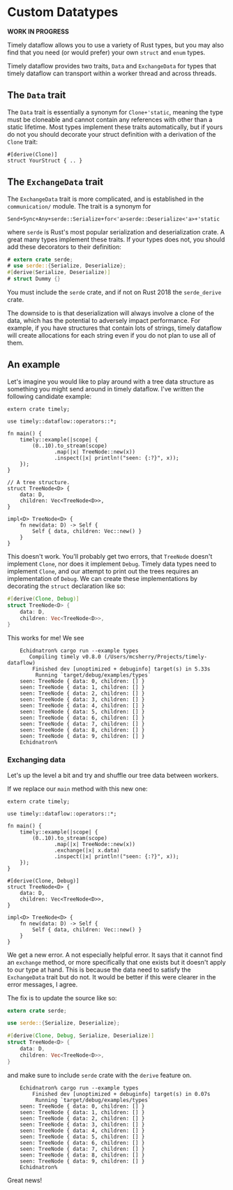 # Custom Datatypes

**WORK IN PROGRESS**

Timely dataflow allows you to use a variety of Rust types, but you may also find that you need (or would prefer) your own `struct` and `enum` types.

Timely dataflow provides two traits, `Data` and `ExchangeData` for types that timely dataflow can transport within a worker thread and across threads.

## The `Data` trait

The `Data` trait is essentially a synonym for `Clone+'static`, meaning the type must be cloneable and cannot contain any references with other than a static lifetime. Most types implement these traits automatically, but if yours do not you should decorate your struct definition with a derivation of the `Clone` trait:

```rust,ignore
#[derive(Clone)]
struct YourStruct { .. }
```

## The `ExchangeData` trait

The `ExchangeData` trait is more complicated, and is established in the `communication/` module. The trait is a synonym for

```rust,ignore
Send+Sync+Any+serde::Serialize+for<'a>serde::Deserialize<'a>+'static
```

where `serde` is Rust's most popular serialization and deserialization crate. A great many types implement these traits. If your types does not, you should add these decorators to their definition:

```rust
# extern crate serde;
# use serde::{Serialize, Deserialize};
#[derive(Serialize, Deserialize)]
# struct Dummy {}
```

You must include the `serde` crate, and if not on Rust 2018 the `serde_derive` crate.

The downside to is that deserialization will always involve a clone of the data, which has the potential to adversely impact performance. For example, if you have structures that contain lots of strings, timely dataflow will create allocations for each string even if you do not plan to use all of them.

## An example

Let's imagine you would like to play around with a tree data structure as something you might send around in timely dataflow. I've written the following candidate example:

```rust,compile_fail
extern crate timely;

use timely::dataflow::operators::*;

fn main() {
    timely::example(|scope| {
        (0..10).to_stream(scope)
               .map(|x| TreeNode::new(x))
               .inspect(|x| println!("seen: {:?}", x));
    });
}

// A tree structure.
struct TreeNode<D> {
    data: D,
    children: Vec<TreeNode<D>>,
}

impl<D> TreeNode<D> {
    fn new(data: D) -> Self {
        Self { data, children: Vec::new() }
    }
}
```

This doesn't work. You'll probably get two errors, that `TreeNode` doesn't implement `Clone`, nor does it implement `Debug`. Timely data types need to implement `Clone`, and our attempt to print out the trees requires an implementation of `Debug`. We can create these implementations by decorating the `struct` declaration like so:

```rust
#[derive(Clone, Debug)]
struct TreeNode<D> {
    data: D,
    children: Vec<TreeNode<D>>,
}
```

This works for me! We see

```ignore
    Echidnatron% cargo run --example types
       Compiling timely v0.8.0 (/Users/mcsherry/Projects/timely-dataflow)
        Finished dev [unoptimized + debuginfo] target(s) in 5.33s
         Running `target/debug/examples/types`
    seen: TreeNode { data: 0, children: [] }
    seen: TreeNode { data: 1, children: [] }
    seen: TreeNode { data: 2, children: [] }
    seen: TreeNode { data: 3, children: [] }
    seen: TreeNode { data: 4, children: [] }
    seen: TreeNode { data: 5, children: [] }
    seen: TreeNode { data: 6, children: [] }
    seen: TreeNode { data: 7, children: [] }
    seen: TreeNode { data: 8, children: [] }
    seen: TreeNode { data: 9, children: [] }
    Echidnatron%
```

### Exchanging data

Let's up the level a bit and try and shuffle our tree data between workers.

If we replace our `main` method with this new one:

```rust,compile_fail
extern crate timely;

use timely::dataflow::operators::*;

fn main() {
    timely::example(|scope| {
        (0..10).to_stream(scope)
               .map(|x| TreeNode::new(x))
               .exchange(|x| x.data)
               .inspect(|x| println!("seen: {:?}", x));
    });
}

#[derive(Clone, Debug)]
struct TreeNode<D> {
    data: D,
    children: Vec<TreeNode<D>>,
}

impl<D> TreeNode<D> {
    fn new(data: D) -> Self {
        Self { data, children: Vec::new() }
    }
}
```

We get a new error. A not especially helpful error. It says that it cannot find an `exchange` method, or more specifically that one exists but it doesn't apply to our type at hand. This is because the data need to satisfy the `ExchangeData` trait but do not. It would be better if this were clearer in the error messages, I agree.

The fix is to update the source like so:

```rust
extern crate serde;

use serde::{Serialize, Deserialize};

#[derive(Clone, Debug, Serialize, Deserialize)]
struct TreeNode<D> {
    data: D,
    children: Vec<TreeNode<D>>,
}
```

and make sure to include `serde` crate with the `derive` feature on.

```ignore
    Echidnatron% cargo run --example types
        Finished dev [unoptimized + debuginfo] target(s) in 0.07s
         Running `target/debug/examples/types`
    seen: TreeNode { data: 0, children: [] }
    seen: TreeNode { data: 1, children: [] }
    seen: TreeNode { data: 2, children: [] }
    seen: TreeNode { data: 3, children: [] }
    seen: TreeNode { data: 4, children: [] }
    seen: TreeNode { data: 5, children: [] }
    seen: TreeNode { data: 6, children: [] }
    seen: TreeNode { data: 7, children: [] }
    seen: TreeNode { data: 8, children: [] }
    seen: TreeNode { data: 9, children: [] }
    Echidnatron%
```

Great news!
